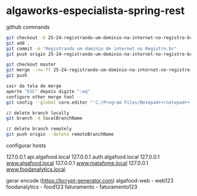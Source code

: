 # algaworks-especialista-spring-rest

github commands

```bash
git checkout -b 25-24-registrando-um-dominio-na-internet-no-registro-br
git add .
git commit -m "Registrando um domínio de internet no Registro.br"
git push origin 25-24-registrando-um-dominio-na-internet-no-registro-br

git checkout master
git merge --no-ff 25-24-registrando-um-dominio-na-internet-no-registro-br
git push

sair da tela de merge
aperte "ESC" depois digite ":wq"
configure other merge tool
git config --global core.editor "'C:/Program Files/Notepad++/notepad++.exe' -multiInst -notabbar -nosession -noPlugin"

// delete branch locally
git branch -d localBranchName

// delete branch remotely
git push origin --delete remoteBranchName
```

configurar hosts

127.0.0.1       api.algafood.local
127.0.0.1       auth.algafood.local
127.0.0.1       www.algafood.local
127.0.0.1       www.matafome.local
127.0.0.1       www.foodanalytics.local

gerar encode (https://bcrypt-generator.com)
algafood-web - web123
foodanalytics - food123
faturamento - faturamento123